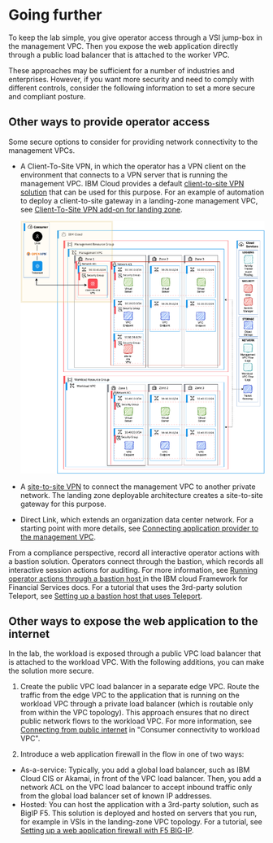 # Going further

To keep the lab simple, you give operator access through a VSI jump-box in the management VPC. Then you expose the web application directly through a public load balancer that is attached to the worker VPC.

These approaches may be sufficient for a number of industries and enterprises. However, if you want more security and need to comply with different controls, consider the following information to set a more secure and compliant posture.

## Other ways to provide operator access

Some secure options to consider for providing network connectivity to the management VPCs.

- A Client-To-Site VPN, in which the operator has a VPN client on the environment that connects to a VPN server that is running the management VPC. IBM Cloud provides a default [client-to-site VPN solution](https://cloud.ibm.com/docs/vpc?topic=vpc-vpn-client-to-site-overview) that can be used for this purpose. For an example of automation to deploy a client-to-site gateway in a landing-zone management VPC, see [Client-To-Site VPN add-on for landing zone](https://github.com/terraform-ibm-modules/terraform-ibm-client-to-site-vpn/tree/main/extensions/landing-zone).

    ![Client-to-site VPN](../images/part-1/50-c2s.png)
- A [site-to-site VPN](https://cloud.ibm.com/docs/vpc?topic=vpc-using-vpn) to connect the management VPC to another private network. The landing zone deployable architecture creates a site-to-site gateway for this purpose.
- Direct Link, which extends an organization data center network. For a starting point with more details, see [Connecting application provider to the management VPC](https://cloud.ibm.com/docs/framework-financial-services?topic=framework-financial-services-vpc-architecture-connectivity-management).

From a compliance perspective, record all interactive operator actions with a bastion solution. Operators connect through the bastion, which records all interactive session actions for auditing. For more information, see [Running operator actions through a bastion host
](https://cloud.ibm.com/docs/framework-financial-services?topic=framework-financial-services-vpc-architecture-connectivity-bastion) in the IBM cloud Framework for Financial Services docs. For a tutorial that uses the 3rd-party solution Teleport, see [Setting up a bastion host that uses Teleport](https://cloud.ibm.com/docs/framework-financial-services?topic=framework-financial-services-vpc-architecture-connectivity-bastion-tutorial-teleport).

## Other ways to expose the web application to the internet

In the lab, the workload is exposed through a public VPC load balancer that is attached to the workload VPC. With the following additions, you can make the solution more secure.

1. Create the public VPC load balancer in a separate edge VPC. Route the traffic from the edge VPC to the application that is running on the workload VPC through a private load balancer (which is routable only from within the VPC topology). This approach ensures that no direct public network flows to the workload VPC. For more information, see [Connecting from public internet](https://cloud.ibm.com/docs/framework-financial-services?topic=framework-financial-services-vpc-architecture-connectivity-workload#consumer-provider-public-internet) in "Consumer connectivity to workload VPC".

2. Introduce a web application firewall in the flow in one of two ways:
- As-a-service: Typically, you add a global load balancer, such as IBM Cloud CIS or Akamai, in front of the VPC load balancer. Then, you add a network ACL on the VPC load balancer to accept inbound traffic only from the global load balancer set of known IP addresses.
- Hosted: You can host the application with a 3rd-party solution, such as BigIP F5. This solution is deployed and hosted on servers that you run, for example in VSIs in the landing-zone VPC topology. For a tutorial, see [Setting up a web application firewall with F5 BIG-IP](https://cloud.ibm.com/docs/framework-financial-services?topic=framework-financial-services-vpc-architecture-connectivity-waf-tutorial).


